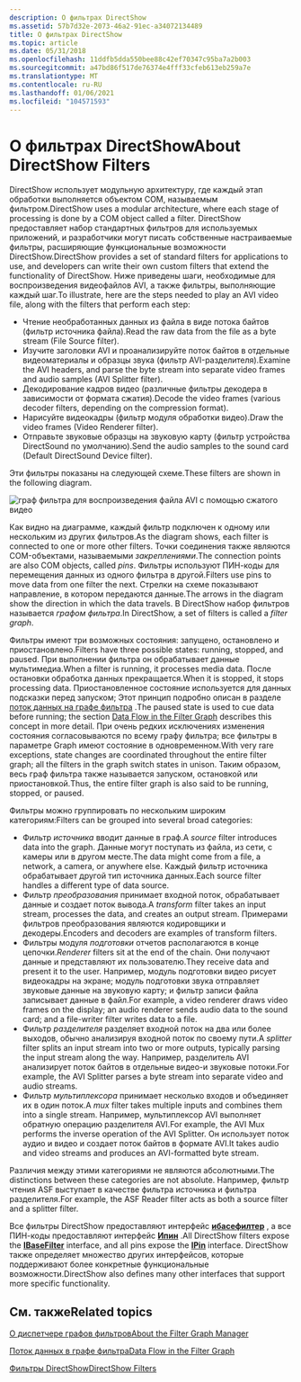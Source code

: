 ```yaml
---
description: О фильтрах DirectShow
ms.assetid: 57b7d32e-2073-46a2-91ec-a34072134489
title: О фильтрах DirectShow
ms.topic: article
ms.date: 05/31/2018
ms.openlocfilehash: 11ddfb5dda550bee88c42ef70347c95ba7a2b003
ms.sourcegitcommit: a47bd86f517de76374e4fff33cfeb613eb259a7e
ms.translationtype: MT
ms.contentlocale: ru-RU
ms.lasthandoff: 01/06/2021
ms.locfileid: "104571593"
---
```

# <a name="about-directshow-filters"></a><span data-ttu-id="41ba3-103">О фильтрах DirectShow</span><span class="sxs-lookup"><span data-stu-id="41ba3-103">About DirectShow Filters</span></span>

<span data-ttu-id="41ba3-104">DirectShow использует модульную архитектуру, где каждый этап обработки выполняется объектом COM, называемым фильтром.</span><span class="sxs-lookup"><span data-stu-id="41ba3-104">DirectShow uses a modular architecture, where each stage of processing is done by a COM object called a filter.</span></span> <span data-ttu-id="41ba3-105">DirectShow предоставляет набор стандартных фильтров для используемых приложений, и разработчики могут писать собственные настраиваемые фильтры, расширяющие функциональные возможности DirectShow.</span><span class="sxs-lookup"><span data-stu-id="41ba3-105">DirectShow provides a set of standard filters for applications to use, and developers can write their own custom filters that extend the functionality of DirectShow.</span></span> <span data-ttu-id="41ba3-106">Ниже приведены шаги, необходимые для воспроизведения видеофайлов AVI, а также фильтры, выполняющие каждый шаг.</span><span class="sxs-lookup"><span data-stu-id="41ba3-106">To illustrate, here are the steps needed to play an AVI video file, along with the filters that perform each step:</span></span>

-   <span data-ttu-id="41ba3-107">Чтение необработанных данных из файла в виде потока байтов (фильтр источника файла).</span><span class="sxs-lookup"><span data-stu-id="41ba3-107">Read the raw data from the file as a byte stream (File Source filter).</span></span>
-   <span data-ttu-id="41ba3-108">Изучите заголовки AVI и проанализируйте поток байтов в отдельные видеоматериалы и образцы звука (фильтр AVI-разделителя).</span><span class="sxs-lookup"><span data-stu-id="41ba3-108">Examine the AVI headers, and parse the byte stream into separate video frames and audio samples (AVI Splitter filter).</span></span>
-   <span data-ttu-id="41ba3-109">Декодирование кадров видео (различные фильтры декодера в зависимости от формата сжатия).</span><span class="sxs-lookup"><span data-stu-id="41ba3-109">Decode the video frames (various decoder filters, depending on the compression format).</span></span>
-   <span data-ttu-id="41ba3-110">Нарисуйте видеокадры (фильтр модуля обработки видео).</span><span class="sxs-lookup"><span data-stu-id="41ba3-110">Draw the video frames (Video Renderer filter).</span></span>
-   <span data-ttu-id="41ba3-111">Отправьте звуковые образцы на звуковую карту (фильтр устройства DirectSound по умолчанию).</span><span class="sxs-lookup"><span data-stu-id="41ba3-111">Send the audio samples to the sound card (Default DirectSound Device filter).</span></span>

<span data-ttu-id="41ba3-112">Эти фильтры показаны на следующей схеме.</span><span class="sxs-lookup"><span data-stu-id="41ba3-112">These filters are shown in the following diagram.</span></span>

![граф фильтра для воспроизведения файла AVI с помощью сжатого видео](images/avi-filter-graph.png)

<span data-ttu-id="41ba3-114">Как видно на диаграмме, каждый фильтр подключен к одному или нескольким из других фильтров.</span><span class="sxs-lookup"><span data-stu-id="41ba3-114">As the diagram shows, each filter is connected to one or more other filters.</span></span> <span data-ttu-id="41ba3-115">Точки соединения также являются COM-объектами, называемыми *закреплениями*.</span><span class="sxs-lookup"><span data-stu-id="41ba3-115">The connection points are also COM objects, called *pins*.</span></span> <span data-ttu-id="41ba3-116">Фильтры используют ПИН-коды для перемещения данных из одного фильтра в другой.</span><span class="sxs-lookup"><span data-stu-id="41ba3-116">Filters use pins to move data from one filter the next.</span></span> <span data-ttu-id="41ba3-117">Стрелки на схеме показывают направление, в котором передаются данные.</span><span class="sxs-lookup"><span data-stu-id="41ba3-117">The arrows in the diagram show the direction in which the data travels.</span></span> <span data-ttu-id="41ba3-118">В DirectShow набор фильтров называется *графом фильтра*.</span><span class="sxs-lookup"><span data-stu-id="41ba3-118">In DirectShow, a set of filters is called a *filter graph*.</span></span>

<span data-ttu-id="41ba3-119">Фильтры имеют три возможных состояния: запущено, остановлено и приостановлено.</span><span class="sxs-lookup"><span data-stu-id="41ba3-119">Filters have three possible states: running, stopped, and paused.</span></span> <span data-ttu-id="41ba3-120">При выполнении фильтра он обрабатывает данные мультимедиа.</span><span class="sxs-lookup"><span data-stu-id="41ba3-120">When a filter is running, it processes media data.</span></span> <span data-ttu-id="41ba3-121">После остановки обработка данных прекращается.</span><span class="sxs-lookup"><span data-stu-id="41ba3-121">When it is stopped, it stops processing data.</span></span> <span data-ttu-id="41ba3-122">Приостановленное состояние используется для данных подсказки перед запуском; Этот принцип подробно описан в разделе [поток данных на графе фильтра](data-flow-in-the-filter-graph.md) .</span><span class="sxs-lookup"><span data-stu-id="41ba3-122">The paused state is used to cue data before running; the section [Data Flow in the Filter Graph](data-flow-in-the-filter-graph.md) describes this concept in more detail.</span></span> <span data-ttu-id="41ba3-123">При очень редких исключениях изменения состояния согласовываются по всему графу фильтра; все фильтры в параметре Graph имеют состояние в одновременном.</span><span class="sxs-lookup"><span data-stu-id="41ba3-123">With very rare exceptions, state changes are coordinated throughout the entire filter graph; all the filters in the graph switch states in unison.</span></span> <span data-ttu-id="41ba3-124">Таким образом, весь граф фильтра также называется запуском, остановкой или приостановкой.</span><span class="sxs-lookup"><span data-stu-id="41ba3-124">Thus, the entire filter graph is also said to be running, stopped, or paused.</span></span>

<span data-ttu-id="41ba3-125">Фильтры можно группировать по нескольким широким категориям:</span><span class="sxs-lookup"><span data-stu-id="41ba3-125">Filters can be grouped into several broad categories:</span></span>

-   <span data-ttu-id="41ba3-126">Фильтр *источника* вводит данные в граф.</span><span class="sxs-lookup"><span data-stu-id="41ba3-126">A *source* filter introduces data into the graph.</span></span> <span data-ttu-id="41ba3-127">Данные могут поступать из файла, из сети, с камеры или в другом месте.</span><span class="sxs-lookup"><span data-stu-id="41ba3-127">The data might come from a file, a network, a camera, or anywhere else.</span></span> <span data-ttu-id="41ba3-128">Каждый фильтр источника обрабатывает другой тип источника данных.</span><span class="sxs-lookup"><span data-stu-id="41ba3-128">Each source filter handles a different type of data source.</span></span>
-   <span data-ttu-id="41ba3-129">Фильтр *преобразования* принимает входной поток, обрабатывает данные и создает поток вывода.</span><span class="sxs-lookup"><span data-stu-id="41ba3-129">A *transform* filter takes an input stream, processes the data, and creates an output stream.</span></span> <span data-ttu-id="41ba3-130">Примерами фильтров преобразования являются кодировщики и декодеры.</span><span class="sxs-lookup"><span data-stu-id="41ba3-130">Encoders and decoders are examples of transform filters.</span></span>
-   <span data-ttu-id="41ba3-131">Фильтры модуля *подготовки* отчетов располагаются в конце цепочки.</span><span class="sxs-lookup"><span data-stu-id="41ba3-131">*Renderer* filters sit at the end of the chain.</span></span> <span data-ttu-id="41ba3-132">Они получают данные и представляют их пользователю.</span><span class="sxs-lookup"><span data-stu-id="41ba3-132">They receive data and present it to the user.</span></span> <span data-ttu-id="41ba3-133">Например, модуль подготовки видео рисует видеокадры на экране; модуль подготовки звука отправляет звуковые данные на звуковую карту; и фильтр записи файла записывает данные в файл.</span><span class="sxs-lookup"><span data-stu-id="41ba3-133">For example, a video renderer draws video frames on the display; an audio renderer sends audio data to the sound card; and a file-writer filter writes data to a file.</span></span>
-   <span data-ttu-id="41ba3-134">Фильтр *разделителя* разделяет входной поток на два или более выходов, обычно анализируя входной поток по своему пути.</span><span class="sxs-lookup"><span data-stu-id="41ba3-134">A *splitter* filter splits an input stream into two or more outputs, typically parsing the input stream along the way.</span></span> <span data-ttu-id="41ba3-135">Например, разделитель AVI анализирует поток байтов в отдельные видео-и звуковые потоки.</span><span class="sxs-lookup"><span data-stu-id="41ba3-135">For example, the AVI Splitter parses a byte stream into separate video and audio streams.</span></span>
-   <span data-ttu-id="41ba3-136">Фильтр *мультиплексора* принимает несколько входов и объединяет их в один поток.</span><span class="sxs-lookup"><span data-stu-id="41ba3-136">A *mux* filter takes multiple inputs and combines them into a single stream.</span></span> <span data-ttu-id="41ba3-137">Например, мультиплексор AVI выполняет обратную операцию разделителя AVI.</span><span class="sxs-lookup"><span data-stu-id="41ba3-137">For example, the AVI Mux performs the inverse operation of the AVI Splitter.</span></span> <span data-ttu-id="41ba3-138">Он использует поток аудио и видео и создает поток байтов в формате AVI.</span><span class="sxs-lookup"><span data-stu-id="41ba3-138">It takes audio and video streams and produces an AVI-formatted byte stream.</span></span>

<span data-ttu-id="41ba3-139">Различия между этими категориями не являются абсолютными.</span><span class="sxs-lookup"><span data-stu-id="41ba3-139">The distinctions between these categories are not absolute.</span></span> <span data-ttu-id="41ba3-140">Например, фильтр чтения ASF выступает в качестве фильтра источника и фильтра разделителя.</span><span class="sxs-lookup"><span data-stu-id="41ba3-140">For example, the ASF Reader filter acts as both a source filter and a splitter filter.</span></span>

<span data-ttu-id="41ba3-141">Все фильтры DirectShow предоставляют интерфейс [**ибасефилтер**](/windows/desktop/api/Strmif/nn-strmif-ibasefilter) , а все ПИН-коды предоставляют интерфейс [**Ипин**](/windows/desktop/api/Strmif/nn-strmif-ipin) .</span><span class="sxs-lookup"><span data-stu-id="41ba3-141">All DirectShow filters expose the [**IBaseFilter**](/windows/desktop/api/Strmif/nn-strmif-ibasefilter) interface, and all pins expose the [**IPin**](/windows/desktop/api/Strmif/nn-strmif-ipin) interface.</span></span> <span data-ttu-id="41ba3-142">DirectShow также определяет множество других интерфейсов, которые поддерживают более конкретные функциональные возможности.</span><span class="sxs-lookup"><span data-stu-id="41ba3-142">DirectShow also defines many other interfaces that support more specific functionality.</span></span>

## <a name="related-topics"></a><span data-ttu-id="41ba3-143">См. также</span><span class="sxs-lookup"><span data-stu-id="41ba3-143">Related topics</span></span>

<dl> <dt>

[<span data-ttu-id="41ba3-144">О диспетчере графов фильтров</span><span class="sxs-lookup"><span data-stu-id="41ba3-144">About the Filter Graph Manager</span></span>](about-the-filter-graph-manager.md)
</dt> <dt>

[<span data-ttu-id="41ba3-145">Поток данных в графе фильтра</span><span class="sxs-lookup"><span data-stu-id="41ba3-145">Data Flow in the Filter Graph</span></span>](data-flow-in-the-filter-graph.md)
</dt> <dt>

[<span data-ttu-id="41ba3-146">Фильтры DirectShow</span><span class="sxs-lookup"><span data-stu-id="41ba3-146">DirectShow Filters</span></span>](directshow-filters.md)
</dt> </dl>

 

 



